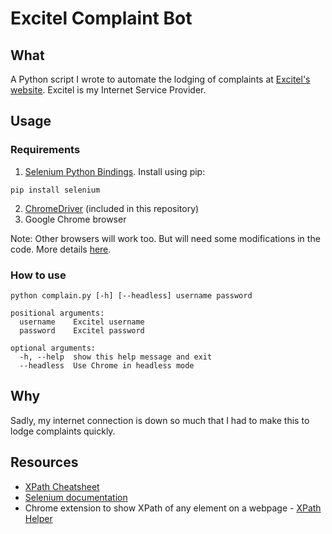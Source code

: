 # Excitel Complaint Bot

## What
A Python script I wrote to automate the lodging of complaints at [Excitel's website](https://my.excitel.com/). Excitel is my Internet Service Provider.

## Usage
### Requirements
1. [Selenium Python Bindings](https://selenium-python.readthedocs.io/installation.html). Install using pip:
```
pip install selenium
```
2. [ChromeDriver](https://sites.google.com/a/chromium.org/chromedriver/downloads) (included in this repository)
3. Google Chrome browser

Note: Other browsers will work too. But will need some modifications in the code. More details [here](https://selenium-python.readthedocs.io/installation.html#drivers).

### How to use
```
python complain.py [-h] [--headless] username password

positional arguments:
  username    Excitel username
  password    Excitel password

optional arguments:
  -h, --help  show this help message and exit
  --headless  Use Chrome in headless mode
```

## Why
Sadly, my internet connection is down so much that I had to make this to lodge complaints quickly.

## Resources
- [XPath Cheatsheet](https://devhints.io/xpath)
- [Selenium documentation](https://selenium-python.readthedocs.io/index.html)
- Chrome extension to show XPath of any element on a webpage - [XPath Helper](https://chrome.google.com/webstore/detail/xpath-helper/hgimnogjllphhhkhlmebbmlgjoejdpjl)
